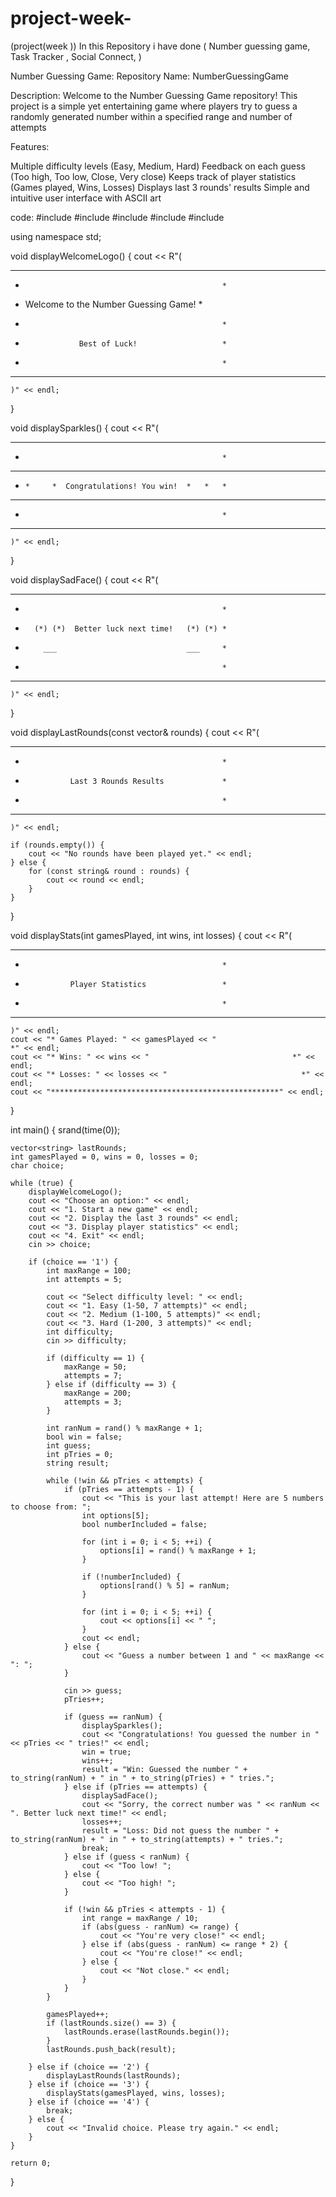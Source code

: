 # project-week-
(project(week )) In this Repository  i have done ( Number guessing game, Task Tracker , Social Connect, )



Number Guessing Game: 
Repository Name: NumberGuessingGame

Description:
Welcome to the Number Guessing Game repository! This project is a simple yet entertaining game where players try to guess a randomly generated number within a specified range and number of attempts

Features:

Multiple difficulty levels (Easy, Medium, Hard)
Feedback on each guess (Too high, Too low, Close, Very close)
Keeps track of player statistics (Games played, Wins, Losses)
Displays last 3 rounds' results
Simple and intuitive user interface with ASCII art

code:
#include <iostream>
#include <cstdlib>
#include <ctime>
#include <vector>
#include <string>

using namespace std;

void displayWelcomeLogo() {
    cout << R"(
***************************************************
*                                                 *
*   Welcome to the Number Guessing Game!          *
*                                                 *
*                 Best of Luck!                   *
*                                                 *
***************************************************
    )" << endl;
}

void displaySparkles() {
    cout << R"(
* * * * * * * * * * * * * * * * * * * * * * * * * *
*                                                 *
*   *     *     * *     *     *     *   *   *     *
*     *     *  Congratulations! You win!  *   *   *
*   *     *     * *     *     *     *   *   *     *
*                                                 *
* * * * * * * * * * * * * * * * * * * * * * * * * *
    )" << endl;
}

void displaySadFace() {
    cout << R"(
***************************************************
*                                                 *
*       (*) (*)  Better luck next time!   (*) (*) *
*         ___                             ___     *
*                                                 *
***************************************************
    )" << endl;
}

void displayLastRounds(const vector<string>& rounds) {
    cout << R"(
***************************************************
*                                                 *
*               Last 3 Rounds Results             *
*                                                 *
***************************************************
    )" << endl;

    if (rounds.empty()) {
        cout << "No rounds have been played yet." << endl;
    } else {
        for (const string& round : rounds) {
            cout << round << endl;
        }
    }
}

void displayStats(int gamesPlayed, int wins, int losses) {
    cout << R"(
***************************************************
*                                                 *
*               Player Statistics                 *
*                                                 *
***************************************************
    )" << endl;
    cout << "* Games Played: " << gamesPlayed << "                       *" << endl;
    cout << "* Wins: " << wins << "                                *" << endl;
    cout << "* Losses: " << losses << "                              *" << endl;
    cout << "***************************************************" << endl;
}

int main() {
    srand(time(0));

    vector<string> lastRounds;
    int gamesPlayed = 0, wins = 0, losses = 0;
    char choice;

    while (true) {
        displayWelcomeLogo();
        cout << "Choose an option:" << endl;
        cout << "1. Start a new game" << endl;
        cout << "2. Display the last 3 rounds" << endl;
        cout << "3. Display player statistics" << endl;
        cout << "4. Exit" << endl;
        cin >> choice;

        if (choice == '1') {
            int maxRange = 100;
            int attempts = 5;

            cout << "Select difficulty level: " << endl;
            cout << "1. Easy (1-50, 7 attempts)" << endl;
            cout << "2. Medium (1-100, 5 attempts)" << endl;
            cout << "3. Hard (1-200, 3 attempts)" << endl;
            int difficulty;
            cin >> difficulty;

            if (difficulty == 1) {
                maxRange = 50;
                attempts = 7;
            } else if (difficulty == 3) {
                maxRange = 200;
                attempts = 3;
            }

            int ranNum = rand() % maxRange + 1;
            bool win = false;
            int guess;
            int pTries = 0;
            string result;

            while (!win && pTries < attempts) {
                if (pTries == attempts - 1) {
                    cout << "This is your last attempt! Here are 5 numbers to choose from: ";
                    int options[5];
                    bool numberIncluded = false;

                    for (int i = 0; i < 5; ++i) {
                        options[i] = rand() % maxRange + 1;
                    }

                    if (!numberIncluded) {
                        options[rand() % 5] = ranNum;
                    }

                    for (int i = 0; i < 5; ++i) {
                        cout << options[i] << " ";
                    }
                    cout << endl;
                } else {
                    cout << "Guess a number between 1 and " << maxRange << ": ";
                }

                cin >> guess;
                pTries++;

                if (guess == ranNum) {
                    displaySparkles();
                    cout << "Congratulations! You guessed the number in " << pTries << " tries!" << endl;
                    win = true;
                    wins++;
                    result = "Win: Guessed the number " + to_string(ranNum) + " in " + to_string(pTries) + " tries.";
                } else if (pTries == attempts) {
                    displaySadFace();
                    cout << "Sorry, the correct number was " << ranNum << ". Better luck next time!" << endl;
                    losses++;
                    result = "Loss: Did not guess the number " + to_string(ranNum) + " in " + to_string(attempts) + " tries.";
                    break;
                } else if (guess < ranNum) {
                    cout << "Too low! ";
                } else {
                    cout << "Too high! ";
                }

                if (!win && pTries < attempts - 1) {
                    int range = maxRange / 10;
                    if (abs(guess - ranNum) <= range) {
                        cout << "You're very close!" << endl;
                    } else if (abs(guess - ranNum) <= range * 2) {
                        cout << "You're close!" << endl;
                    } else {
                        cout << "Not close." << endl;
                    }
                }
            }

            gamesPlayed++;
            if (lastRounds.size() == 3) {
                lastRounds.erase(lastRounds.begin());
            }
            lastRounds.push_back(result);

        } else if (choice == '2') {
            displayLastRounds(lastRounds);
        } else if (choice == '3') {
            displayStats(gamesPlayed, wins, losses);
        } else if (choice == '4') {
            break;
        } else {
            cout << "Invalid choice. Please try again." << endl;
        }
    }

    return 0;
}
